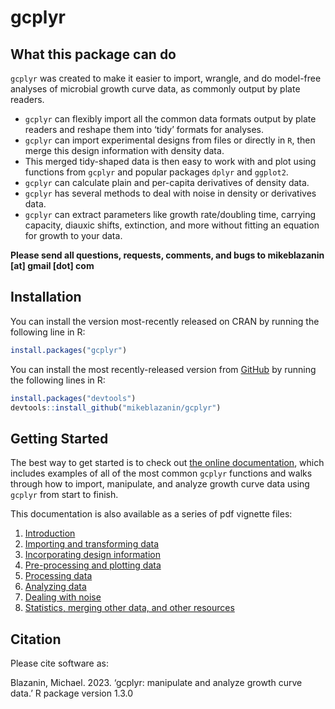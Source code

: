 
<!-- README.md is generated from README.Rmd. Please edit that file -->
<!--
You'll still need to render `README.Rmd` regularly, to keep `README.md` up-to-date. `devtools::build_readme()` is handy for this. You could also use GitHub Actions to re-render `README.Rmd` every time you push. An example workflow can be found here: <https://github.com/r-lib/actions/tree/v1/examples>.

You can also embed plots in R chunks. In that case, don't forget to commit and push the resulting figure files, so they display on GitHub and CRAN.
-->

# gcplyr

<!-- badges: start -->
<!-- badges: end -->

## What this package can do

`gcplyr` was created to make it easier to import, wrangle, and do
model-free analyses of microbial growth curve data, as commonly output
by plate readers.

- `gcplyr` can flexibly import all the common data formats output by
  plate readers and reshape them into ‘tidy’ formats for analyses.
- `gcplyr` can import experimental designs from files or directly in
  `R`, then merge this design information with density data.
- This merged tidy-shaped data is then easy to work with and plot using
  functions from `gcplyr` and popular packages `dplyr` and `ggplot2`.
- `gcplyr` can calculate plain and per-capita derivatives of density
  data.
- `gcplyr` has several methods to deal with noise in density or
  derivatives data.
- `gcplyr` can extract parameters like growth rate/doubling time,
  carrying capacity, diauxic shifts, extinction, and more without
  fitting an equation for growth to your data.

**Please send all questions, requests, comments, and bugs to
mikeblazanin \[at\] gmail \[dot\] com**

## Installation

You can install the version most-recently released on CRAN by running
the following line in R:

``` r
install.packages("gcplyr")
```

You can install the most recently-released version from
[GitHub](https://github.com/mikeblazanin/gcplyr/) by running the
following lines in R:

``` r
install.packages("devtools")
devtools::install_github("mikeblazanin/gcplyr")
```

## Getting Started

The best way to get started is to check out [the online
documentation](https://mikeblazanin.github.io/gcplyr/), which includes
examples of all of the most common `gcplyr` functions and walks through
how to import, manipulate, and analyze growth curve data using `gcplyr`
from start to finish.

This documentation is also available as a series of pdf vignette files:

1.  [Introduction](https://github.com/mikeblazanin/gcplyr/blob/master/vignettes/gcplyr.pdf)
2.  [Importing and transforming
    data](https://github.com/mikeblazanin/gcplyr/blob/master/vignettes/import_transform.pdf)
3.  [Incorporating design
    information](https://github.com/mikeblazanin/gcplyr/blob/master/vignettes/incorporate_designs.pdf)
4.  [Pre-processing and plotting
    data](https://github.com/mikeblazanin/gcplyr/blob/master/vignettes/preprocess_plot.pdf)
5.  [Processing
    data](https://github.com/mikeblazanin/gcplyr/blob/master/vignettes/process.pdf)
6.  [Analyzing
    data](https://github.com/mikeblazanin/gcplyr/blob/master/vignettes/analyze.pdf)
7.  [Dealing with
    noise](https://github.com/mikeblazanin/gcplyr/blob/master/vignettes/noise.pdf)
8.  [Statistics, merging other data, and other
    resources](https://github.com/mikeblazanin/gcplyr/blob/master/vignettes/conclusion.pdf)

## Citation

Please cite software as:

Blazanin, Michael. 2023. ‘gcplyr: manipulate and analyze growth curve
data.’ R package version 1.3.0
